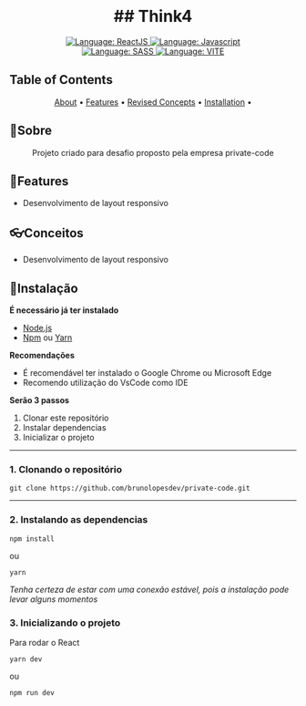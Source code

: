 <h1 align="center">
	<br><br>
    ## Think4
</h1>

<div>
    <p align="center">
    <a href="#">
        <img src="https://img.shields.io/static/v1?label=Lib&message=ReactJS&color=blue&style=for-the-badge&logo=ReactJS" alt="Language: ReactJS">
    </a>
    <a href="#">
        <img src="https://img.shields.io/static/v1?label=Language&message=Javascript&color=yellow&style=for-the-badge&logo=JavaScript" alt="Language: Javascript">
    </a>
  <br>
    <a href="#">
      <img  src="https://img.shields.io/static/v1?label=Language&message=SASS&color=purple&style=for-the-badge&logo=SASS"  alt="Language: SASS">
    </a>
    <a href="#">
		<img  src="https://img.shields.io/static/v1?label=lib&message=VITE&color=yellow&style=for-the-badge&logo=ContextAPI"  alt="Language: VITE">
	</a>
    </p>
</div>

## Table of Contents

<p align="center">
 <a href="#about">About</a> •
 <a href="#features">Features</a> •
 <a href="#revised-concepts">Revised Concepts</a> • 
 <a href="#installation">Installation</a> • 
</p>

## 📌Sobre

<div>
    <p align="center">
    Projeto criado para desafio proposto pela empresa private-code
    </p>
</div>

## 🚀Features

- Desenvolvimento de layout responsivo

## 👓Conceitos

- Desenvolvimento de layout responsivo

## 📕Instalação

**É necessário já ter instalado**
- [Node.js](https://nodejs.org/en/)
- [Npm](https://www.npmjs.com/) ou [Yarn](https://yarnpkg.com/)

**Recomendações**
-   É recomendável ter instalado o Google Chrome ou Microsoft Edge
-   Recomendo utilização do VsCode como IDE

**Serão 3 passos**
1. Clonar este repositório
2. Instalar dependencias
3. Inicializar o projeto
  ---
### 1. Clonando o repositório
```
git clone https://github.com/brunolopesdev/private-code.git
```
---
### 2. Instalando as dependencias
```
npm install
```
ou
```
yarn
```

*Tenha certeza de estar com uma conexão estável, pois a instalação pode levar alguns momentos* 

### 3. Inicializando o projeto

Para rodar o React

```
yarn dev
```
ou
```
npm run dev
```
